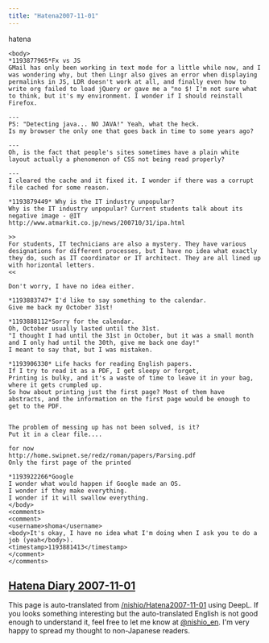 ```yaml
---
title: "Hatena2007-11-01"
---
```


hatena

```
<body>
*1193877965*Fx vs JS
GMail has only been working in text mode for a little while now, and I was wondering why, but then Lingr also gives an error when displaying permalinks in JS, LDR doesn't work at all, and finally even how to write org failed to load jQuery or gave me a "no $! I'm not sure what to think, but it's my environment. I wonder if I should reinstall Firefox.

---
PS: "Detecting java... NO JAVA!" Yeah, what the heck.
Is my browser the only one that goes back in time to some years ago?

---
Oh, is the fact that people's sites sometimes have a plain white layout actually a phenomenon of CSS not being read properly?

---
I cleared the cache and it fixed it. I wonder if there was a corrupt file cached for some reason.

*1193879449* Why is the IT industry unpopular?
Why is the IT industry unpopular? Current students talk about its negative image - @IT
http://www.atmarkit.co.jp/news/200710/31/ipa.html

>>
For students, IT technicians are also a mystery. They have various designations for different processes, but I have no idea what exactly they do, such as IT coordinator or IT architect. They are all lined up with horizontal letters.
<<

Don't worry, I have no idea either.

*1193883747* I'd like to say something to the calendar.
Give me back my October 31st!

*1193888112*Sorry for the calendar.
Oh, October usually lasted until the 31st.
"I thought I had until the 31st in October, but it was a small month and I only had until the 30th, give me back one day!"
I meant to say that, but I was mistaken.

*1193906330* Life hacks for reading English papers.
If I try to read it as a PDF, I get sleepy or forget,
Printing is bulky, and it's a waste of time to leave it in your bag, where it gets crumpled up.
So how about printing just the first page? Most of them have abstracts, and the information on the first page would be enough to get to the PDF.


The problem of messing up has not been solved, is it?
Put it in a clear file....

for now
http://home.swipnet.se/redz/roman/papers/Parsing.pdf
Only the first page of the printed

*1193922266*Google
I wonder what would happen if Google made an OS.
I wonder if they make everything.
I wonder if it will swallow everything.
</body>
<comments>
<comment>
<username>shoma</username>
<body>It's okay, I have no idea what I'm doing when I ask you to do a job (yeah</body>).
<timestamp>1193881413</timestamp>
</comment>
</comments>
```


[Hatena Diary 2007-11-01](https://nishiohirokazu.hatenadiary.org/archive/2007/11/01)
---
This page is auto-translated from [/nishio/Hatena2007-11-01](https://scrapbox.io/nishio/Hatena2007-11-01) using DeepL. If you looks something interesting but the auto-translated English is not good enough to understand it, feel free to let me know at [@nishio_en](https://twitter.com/nishio_en). I'm very happy to spread my thought to non-Japanese readers.